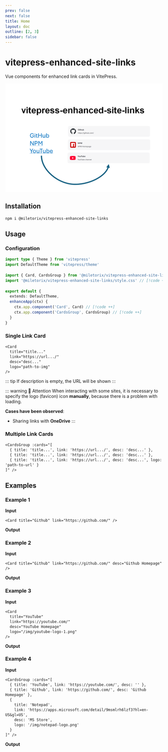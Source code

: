 ```yaml
---
prev: false
next: false
title: Home
layout: doc
outline: [2, 3]
sidebar: false
---
```


# vitepress-enhanced-site-links

Vue components for enhanced link cards in VitePress.

<p align="center">
  <img src="./demo.png" alt="vitepress-enhanced-site-links demo" width="800">
</p>

## Installation

```sh [npm]
npm i @miletorix/vitepress-enhanced-site-links
```

## Usage

### Configuration

```typescript  [docs/.vitepress/theme/index.ts]
import type { Theme } from 'vitepress'
import DefaultTheme from 'vitepress/theme'

import { Card, CardsGroup } from '@miletorix/vitepress-enhanced-site-links' // [!code ++]
import '@miletorix/vitepress-enhanced-site-links/style.css' // [!code ++]

export default {
  extends: DefaultTheme,
  enhanceApp(ctx) {
    ctx.app.component('Card', Card) // [!code ++]
    ctx.app.component('CardsGroup', CardsGroup) // [!code ++]
  }
}
```

### Single Link Card
```vue [example.md]
<Card
  title="title..."
  link="https://url.../" 
  desc="desc..."
  logo="path-to-img"
/>
```

::: tip
If description is empty, the URL will be shown
:::

::: warning 🚧 Attention
When interacting with some sites, it is necessary to specify the logo (favicon) icon **manually**, because there is a problem with loading.

**Cases have been observed**:
- Sharing links with **OneDrive**
:::

### Multiple Link Cards

```vue [example.md]
<CardsGroup :cards="[
  { title: 'title...', link: 'https://url.../', desc: 'desc...' },
  { title: 'title...', link: 'https://url.../', desc: 'desc...' },
  { title: 'title...', link: 'https://url.../', desc: 'desc...', logo: 'path-to-url' }
]" />
```

## Examples

### Example 1

**Input**
```vue [example.md]
<Card title="Github" link="https://github.com/" />
```

**Output**

<Card title="Github" link="https://github.com/" />

### Example 2

**Input**
```vue [example.md]
<Card title="Github" link="https://github.com/" desc="Github Homepage" />
```

**Output**

<Card title="Github" link="https://github.com/" desc="Github Homepage" />

### Example 3

**Input**
```vue [example.md]
<Card
  title="YouTube"
  link="https://youtube.com/" 
  desc="YouTube Homepage"
  logo="/img/youtube-logo-1.png"
/>
```

**Output**

<Card
  title="YouTube"
  link="https://youtube.com/" 
  desc="YouTube Homepage"
  logo="youtube-logo-1.png"
/>

### Example 4

**Input**

```vue [example.md]
<CardsGroup :cards="[
  { title: 'YouTube', link: 'https://youtube.com/', desc: '' },
  { title: 'Github', link: 'https://github.com/', desc: 'Github Homepage' },
  { 
    title: 'Notepad', 
    link: 'https://apps.microsoft.com/detail/9msmlrh6lzf3?hl=en-US&gl=US', 
    desc: 'MS Store',
    logo: '/img/notepad-logo.png' 
  }
]" />  
```

**Output**

<CardsGroup :cards="[
  { title: 'YouTube', link: 'https://youtube.com/', desc: '' },
  { title: 'Github', link: 'https://github.com/', desc: 'Github Homepage' },
  { 
    title: 'Notepad', 
    link: 'https://apps.microsoft.com/detail/9msmlrh6lzf3?hl=en-US&gl=US', 
    desc: 'MS Store',
    logo: 'notepad-logo.png' 
    }
]" /> 
